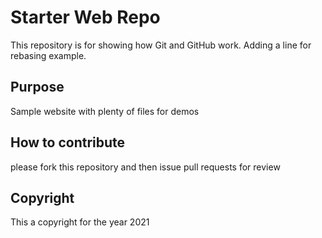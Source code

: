 # Starter Web Repo

This repository is for showing how Git and GitHub work.
Adding a line for rebasing example.

## Purpose

Sample website with plenty of files for demos


## How to contribute


please fork this repository and then issue pull requests for review


## Copyright 

This a copyright for the year 2021
